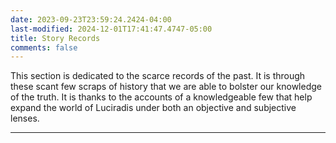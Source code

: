 ```yaml
---
date: 2023-09-23T23:59:24.2424-04:00
last-modified: 2024-12-01T17:41:47.4747-05:00
title: Story Records
comments: false
---
```

This section is dedicated to the scarce records of the past. It is through these scant few scraps of history that we are able to bolster our knowledge of the truth. It is thanks to the accounts of a knowledgeable few that help expand the world of Luciradis under both an objective and subjective lenses.

---
